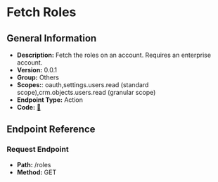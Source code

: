 # Fetch Roles

## General Information

- **Description:** Fetch the roles on an account. Requires an enterprise account.
- **Version:** 0.0.1
- **Group:** Others
- **Scopes:**: oauth,settings.users.read (standard scope),crm.objects.users.read (granular scope)
- **Endpoint Type:** Action
- **Code:** [🔗](https://github.com/NangoHQ/integration-templates/tree/main/integrations/hubspot/actions/fetch-roles.ts)

## Endpoint Reference

### Request Endpoint

- **Path:** /roles
- **Method:** GET
